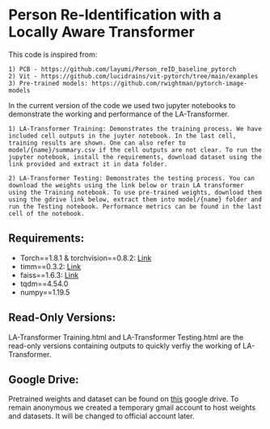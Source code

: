 # Person Re-Identification with a Locally Aware Transformer


This code is inspired from:


    1) PCB - https://github.com/layumi/Person_reID_baseline_pytorch
    2) Vit - https://github.com/lucidrains/vit-pytorch/tree/main/examples
    3) Pre-trained models: https://github.com/rwightman/pytorch-image-models
    
  
In the current version of the code we used two jupyter notebooks to demonstrate the working and performance of the LA-Transformer.

    1) LA-Transformer Training: Demonstrates the training process. We have included cell outputs in the juyter notebook. In the last cell, training results are shown. One can also refer to model/{name}/summary.csv if the cell outputs are not clear. To run the jupyter notebook, install the requirements, download dataset using the link provided and extract it in data folder.

    2) LA-Transformer Testing: Demonstrates the testing process. You can download the weights using the link below or train LA transformer using the Training notebook. To use pre-trained weights, download them using the gdrive link below, extract them into model/{name} folder and run the Testing notebook. Performance metrics can be found in the last cell of the notebook.

## Requirements:

- Torch==1.8.1 & torchvision==0.8.2: [Link](https://pytorch.org/)
- timm==0.3.2: [Link](https://github.com/rwightman/pytorch-image-models)
- faiss==1.6.3: [Link](https://github.com/facebookresearch/faiss)
- tqdm==4.54.0 
- numpy==1.19.5

## Read-Only Versions:
LA-Transformer Training.html and LA-Transformer Testing.html are the read-only versions containing outputs to quickly verfiy the working of LA-Transformer.

## Google Drive:

Pretrained weights and dataset can be found on [this](https://drive.google.com/drive/folders/1CRkfn9iLEItaYur1WGf2abvpd2vT7nRB?usp=sharing) google drive. To remain anonymous we created a temporary gmail account to host weights and datasets. It will be changed to official account later.
